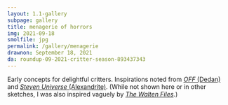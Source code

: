 ```yaml
---
layout: 1.1-gallery
subpage: gallery
title: menagerie of horrors
img: 2021-09-18
smolfile: jpg
permalink: /gallery/menagerie
drawnon: September 18, 2021
da: roundup-09-2021-critter-season-893437343
---
```

Early concepts for delightful critters. Inspirations noted from <a href="https://off.fandom.com/wiki/Dedan" target="_blank"><i>OFF</i> (Dedan)</a> and <a href="https://steven-universe.fandom.com/wiki/Alexandrite?file=Super_Watermelon_Island_111.png" target="_blank"><i>Steven Universe</i> (Alexandrite)</a>. (While not shown here or in other sketches, I was also inspired vaguely by <a href="https://thewaltenarchives.fandom.com/wiki/Bon?file=Bonkillrose.jpg" target="_blank"><i>The Walten Files</i></a>.)